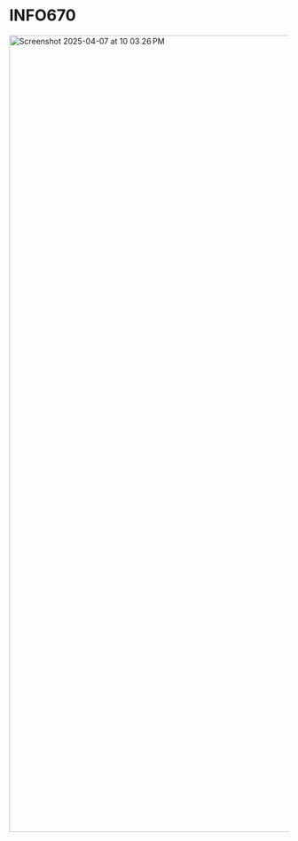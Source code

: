 # INFO670
<img width="1437" alt="Screenshot 2025-04-07 at 10 03 26 PM" src="https://github.com/user-attachments/assets/8d0bc22c-44fb-4876-bedd-929245d3c4b3" />
